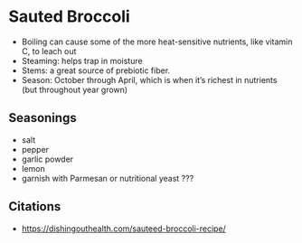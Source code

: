 # Sauted Broccoli

- Boiling can cause some of the more heat-sensitive nutrients, like vitamin C, to leach out
- Steaming: helps trap in moisture
- Stems: a great source of prebiotic fiber. 
- Season: October through April, which is when it’s richest in nutrients (but throughout year grown)

## Seasonings

- salt
- pepper
- garlic powder
- lemon
- garnish with Parmesan or nutritional yeast ???


## Citations

- https://dishingouthealth.com/sauteed-broccoli-recipe/
